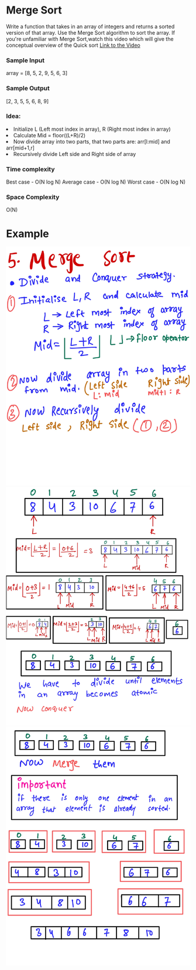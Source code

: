 # Merge Sort #
Write a function that takes in an array of integers and returns a sorted version of that array. Use the Merge Sort algorithm to sort the array.
If you're unfamiliar with Merge Sort,watch this video which will give the conceptual overview of the Quick sort [Link to the Video](https://www.linkedin.com/posts/mayank-dubey11_merge-sort-spend-time-with-code-its-not-activity-6760919926350909440-OzOm) 
### Sample Input ###
array = [8, 5, 2, 9, 5, 6, 3]
### Sample Output ###
[2, 3, 5, 5, 6, 8, 9]

### Idea: ###
<li> Initialize L (Left most index in array), R (Right most index in array) </li>
<li> Calculate Mid = floor((L+R)/2) </li>
<li> Now divide array into two parts, that two parts are: arr[l:mid] and arr[mid+1,r]</li>
<li>Recursively divide Left side  and Right side of array</li>

### Time complexity ###
Best case - O(N log N)
Average case - O(N log N)
Worst case - O(N log N)

### Space Complexity ###
O(N)

# Example #
![](images/mergesort1.jpg)
![](images/mergesort2.jpg)
![](images/mergesort3.jpg)

